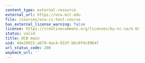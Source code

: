 ```yaml
---
content_type: external-resource
external_url: https://ocw.mit.edu
file: /courses/ocw-ci-test-course
has_external_license_warning: false
license: https://creativecommons.org/licenses/by-nc-sa/4.0/
status: valid
title: OCW main
uid: 4de28921-ab79-4ac4-933f-bbc0f4c99647
url_status_code: 200
wayback_url: ''
---
```

